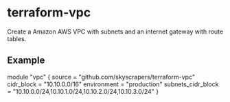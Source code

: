# terraform-vpc
Create a Amazon AWS VPC with subnets and an internet gateway with route tables.

## Example
module "vpc" {
  source = "github.com/skyscrapers/terraform-vpc"
  cidr_block = "10.10.0.0/16"
  environment = "production"
  subnets_cidr_block = "10.10.0.0/24,10.10.1.0/24,10.10.2.0/24,10.10.3.0/24"
}
